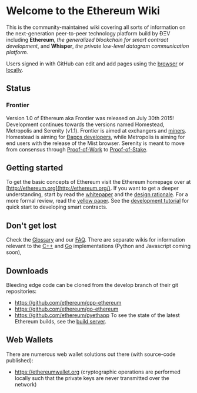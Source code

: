 # Welcome to the Ethereum Wiki

This is the community-maintained wiki covering all sorts of information on the next-generation peer-to-peer technology platform build by ÐΞV including **Ethereum**, _the generalized blockchain for smart contract development_, and **Whisper**, _the private low-level datagram communication platform_.

Users signed in with GitHub can edit and add pages using the [browser](https://help.github.com/articles/editing-wiki-pages-via-the-online-interface) or [locally](https://help.github.com/articles/adding-and-editing-wiki-pages-locally).

## Status 

### Frontier

Version 1.0 of Ethereum aka Frontier was released on July 30th 2015! Development continues towards the versions named Homestead, Metropolis and Serenity (v1.1). Frontier is aimed at exchangers and [miners](https://github.com/ethereum/wiki/wiki/Mining). Homestead is aiming for [Ðapps developers](https://github.com/ethereum/wiki/wiki/Ethereum-Development-Tutorial), while Metropolis is aiming for end users with the release of the Mist browser. Serenity is meant to move from consensus through [Proof-of-Work](https://github.com/ethereum/wiki/wiki/Ethash) to [Proof-of-Stake](https://blog.ethereum.org/2015/08/01/introducing-casper-friendly-ghost/).

## Getting started
To get the basic concepts of Ethereum visit the Ethereum homepage over at [http://ethereum.org](http://ethereum.org/). If you want to get a deeper understanding, start by read the [whitepaper](https://github.com/ethereum/wiki/wiki/White-Paper) and the [design rationale](https://github.com/ethereum/wiki/wiki/Design-Rationale). For a more formal review, read the [yellow paper](http://gavwood.com/Paper.pdf). See the [development tutorial](https://github.com/ethereum/wiki/wiki/Ethereum-Development-Tutorial) for quick start to developing smart contracts.

## Don't get lost
Check the [Glossary](https://github.com/ethereum/wiki/wiki/Glossary) and our [FAQ](https://github.com/ethereum/wiki/wiki/FAQ). There are separate wikis for information relevant to the [C++](https://github.com/ethereum/cpp-ethereum/wiki) and [Go](https://github.com/ethereum/go-ethereum/wiki) implementations (Python and Javascript coming soon),

## Downloads
Bleeding edge code can be cloned from the develop branch of their git repositories:
- https://github.com/ethereum/cpp-ethereum
- https://github.com/ethereum/go-ethereum
- https://github.com/ethereum/pyethapp
To see the state of the latest Ethereum builds, see the [build server](http://build.ethdev.com/console).

## Web Wallets
There are numerous web wallet solutions out there (with source-code published):
- https://ethereumwallet.org (cryptographic operations are performed locally such that the private keys are never transmitted over the network)
